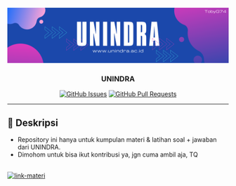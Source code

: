 <p align="center">
  <a href="" rel="noopener">
 <img src="banner.png" alt="banner"></a>
</p>
<h3 align="center">UNINDRA</h3>

<div align="center">

[![GitHub Issues](https://img.shields.io/github/issues/TobyG74/UNINDRA.svg)](https://github.com/TobyG74/UNINDRA/issues)
[![GitHub Pull Requests](https://img.shields.io/github/issues-pr/TobyG74/UNINDRA.svg)](https://github.com/TobyG74/UNINDRA/pulls)

</div>

---

## 🧐 Deskripsi

-   Repository ini hanya untuk kumpulan materi & latihan soal + jawaban dari UNINDRA.
-   Dimohom untuk bisa ikut kontribusi ya, jgn cuma ambil aja, TQ

<br>
<a href="https://drive.google.com/drive/folders/1OXTCf_3JciNZNeK8nJFuW-1b-hSWq6-Z?usp=share_link" target="_blank"><img src="https://img.shields.io/badge/download materi-%2327b51d.svg?style=for-the-badge&logoColor=white" alt="link-materi"/></a>
